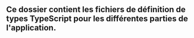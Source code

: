 ## Ce dossier contient les fichiers de définition de types TypeScript pour les différentes parties de l'application.
